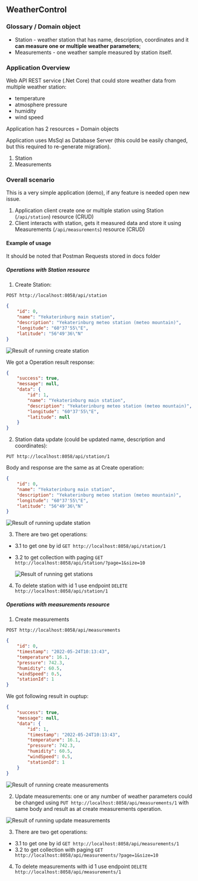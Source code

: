## WeatherControl

### Glossary / Domain object

* Station - weather station that has name, description, coordinates and it **can measure one or multiple weather
parameters**;
* Measurements - one weather sample measured by station itself.

### Application Overview

Web API REST service (.Net Core) that could store weather data from multiple weather station:
* temperature
* atmosphere pressure
* humidity
* wind speed

Application has 2 resources = Domain objects

Application uses MsSql as Database Server (this could be easily changed, but this required to re-generate migration).

1. Station
2. Measurements

### Overall scenario

This is a very simple application (demo), if any feature is needed open new issue.

1. Application client create one or multiple station using Station (`/api/station`) resource (CRUD)
2. Client interacts with station, gets it measured data and store it using Measurements (`/api/measurements`) 
   resource (CRUD)

#### Example of usage

It should be noted that Postman Requests stored in docs folder

##### Operations with Station resource

1. Create Station:

`POST http://localhost:8058/api/station`

```json
{
	"id": 0,
	"name": "Yekaterinburg main station",
	"description": "Yekaterinburg meteo station (meteo mountain)",
	"longitude": "60°37'55\"E",
	"latitude": "56°49'36\"N"
}
```

![Result of running create station](https://github.com/Wissance/WeatherControl/blob/master/docs/create_station_example.png)

We got a Operation result response:
```json
{
    "success": true,
    "message": null,
    "data": {
        "id": 1,
        "name": "Yekaterinburg main station",
        "description": "Yekaterinburg meteo station (meteo mountain)",
        "longitude": "60°37'55\"E",
        "latitude": null
    }
}
```

2. Station data update (could be updated name, description and coordinates):

`PUT http://localhost:8058/api/station/1`

Body and response are the same as at Create operation:
```json
{
	"id": 0,
	"name": "Yekaterinburg main station",
	"description": "Yekaterinburg meteo station (meteo mountain)",
	"longitude": "60°37'55\"E",
	"latitude": "56°49'36\"N"
}
```
![Result of running update station](https://github.com/Wissance/WeatherControl/blob/master/docs/update_station_example.png)

3. There are two get operations:

* 3.1 to get one by id `GET http://localhost:8058/api/station/1`
* 3.2 to get collection with paging `GET http://localhost:8058/api/station/?page=1&size=10`

  ![Result of running get stations](https://github.com/Wissance/WeatherControl/blob/master/docs/get_stations_with_paging.png)

4. To delete station with id 1 use endpoint `DELETE http://localhost:8058/api/station/1`

##### Operations with measurements resource

1. Create measurements

`POST http://localhost:8058/api/measurements`

```json
{
	"id": 0,
	"timestamp": "2022-05-24T10:13:43",
	"temperature": 16.1,
	"pressure": 742.3,
	"humidity": 60.5,
	"windSpeed": 0.5,
	"stationId": 1
}
```

We got following result in ouptup:
```json
{
    "success": true,
    "message": null,
    "data": {
        "id": 1,
        "timestamp": "2022-05-24T10:13:43",
        "temperature": 16.1,
        "pressure": 742.3,
        "humidity": 60.5,
        "windSpeed": 0.5,
        "stationId": 1
    }
}
```

![Result of running create measurements](https://github.com/Wissance/WeatherControl/blob/master/docs/create_measurements.png)

2. Update measurements: one or any number of weather parameters could be changed using 
   `PUT http://localhost:8058/api/measurements/1` with same body and result as at create measurements operation.
   
![Result of running update measurements](https://github.com/Wissance/WeatherControl/blob/master/docs/update_measurements.png)
   
3. There are two get operations:

* 3.1 to get one by id `GET http://localhost:8058/api/measurements/1`
* 3.2 to get collection with paging `GET http://localhost:8058/api/measurements/?page=1&size=10`

4. To delete measurements with id 1 use endpoint `DELETE http://localhost:8058/api/measurements/1`
